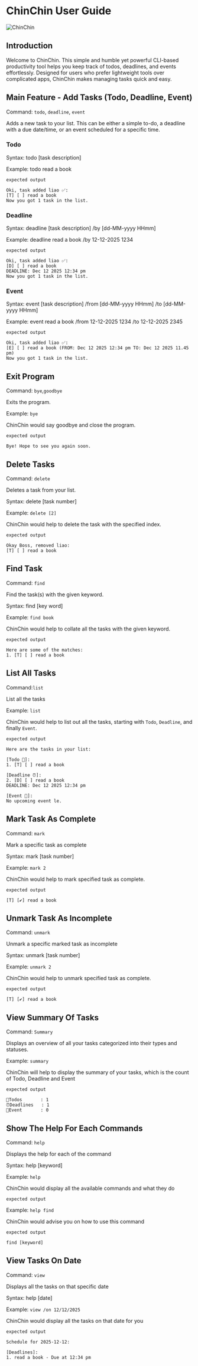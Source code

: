 # ChinChin User Guide

![ChinChin](Ui.png)

## Introduction

Welcome to ChinChin. This simple and humble yet powerful CLI-based productivity tool helps you keep track of todos,
deadlines, and events effortlessly. Designed for users who prefer lightweight tools over complicated apps, ChinChin
makes managing tasks quick and easy.

## Main Feature - Add Tasks (Todo, Deadline, Event)

Command: ```todo```, ```deadline```, ```event```

Adds a new task to your list. This can be either a simple to-do, a deadline with a due date/time, or an event scheduled
for a specific time.

### Todo
Syntax: todo [task description]

Example: todo read a book

```expected output```
```
Oki, task added liao ✅:
[T] [ ] read a book
Now you got 1 task in the list.
```

### Deadline
Syntax: deadline [task description] /by [dd-MM-yyyy HHmm]

Example: deadline read a book /by 12-12-2025 1234

```expected output```
```
Oki, task added liao ✅:
[D] [ ] read a book
DEADLINE: Dec 12 2025 12:34 pm
Now you got 1 task in the list.
```

### Event
Syntax: event [task description] /from [dd-MM-yyyy HHmm] /to [dd-MM-yyyy HHmm]

Example: event read a book /from 12-12-2025 1234 /to 12-12-2025 2345

```expected output```
```
Oki, task added liao ✅:
[E] [ ] read a book (FROM: Dec 12 2025 12:34 pm TO: Dec 12 2025 11.45 pm)
Now you got 1 task in the list.
```

## Exit Program

Command: ```bye```,```goodbye```

Exits the program.

Example: `bye`

ChinChin would say goodbye and close the program.

```
expected output
```
```
Bye! Hope to see you again soon.
```

## Delete Tasks

Command: ```delete```

Deletes a task from your list.

Syntax: delete [task number]

Example: `delete [2]`

ChinChin would help to delete the task with the specified index.

```
expected output
```
```
Okay Boss, removed liao:
[T] [ ] read a book
```

## Find Task

Command: ```find```

Find the task(s) with the given keyword.

Syntax: find [key word]

Example: `find book`

ChinChin would help to collate all the tasks with the given keyword.

```
expected output
```
```
Here are some of the matches:
1. [T] [ ] read a book
```

## List All Tasks

Command:```list```

List all the tasks

Example: `list`

ChinChin would help to list out all the tasks, starting with `Todo`, `Deadline`, and finally `Event`.

```expected output```
```
Here are the tasks in your list:

[Todo 📝]:
1. [T] [ ] read a book

[Deadline ⏰]:
2. [D] [ ] read a book
DEADLINE: Dec 12 2025 12:34 pm

[Event 📅]:
No upcoming event le.

```

## Mark Task As Complete

Command: ```mark```

Mark a specific task as complete

Syntax: mark [task number]

Example: `mark 2`

ChinChin would help to mark specified task as complete.

```expected output```
```Orh, marked the task as done liao:
[T] [✔️] read a book
```

## Unmark Task As Incomplete

Command: ```unmark```

Unmark a specific marked task as incomplete

Syntax: unmark [task number]

Example: `unmark 2`

ChinChin would help to unmark specified task as complete.

```expected output```
```Orh, marked the task as undone liao:
[T] [✔️] read a book
```

## View Summary Of Tasks
Command: ```Summary```

Displays an overview of all your tasks categorized into their types and statuses.

Example: `summary`

ChinChin will help to display the summary of your tasks, which is the count of Todo, Deadline and Event

```expected output```
```Here's your summary:
📝Todos       : 1
⏰Deadlines   : 1
📅Event       : 0
```

## Show The Help For Each Commands
Command: ```help```

Displays the help for each of the command

Syntax: help [keyword]

Example: `help`

ChinChin would display all the available commands and what they do

```expected output```

Example: `help find`

ChinChin would advise you on how to use this command

```expected output```
```How to use 'FIND'? Just type
find [keyword]
```

## View Tasks On Date
Command: ```view```

Displays all the tasks on that specific date

Syntax: help [date]

Example: `view /on 12/12/2025`

ChinChin would display all the tasks on that date for you

```expected output```
```
Schedule for 2025-12-12:

[Deadlines]:
1. read a book - Due at 12:34 pm
```
